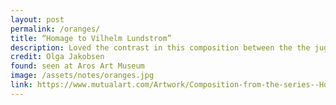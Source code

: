 ```yaml
---
layout: post
permalink: /oranges/
title: “Homage to Vilhelm Lundstrom”
description: Loved the contrast in this composition between the the jug, the royal blue background, and the vividness of the oranges.  
credit: Olga Jakobsen
found: seen at Aros Art Museum
image: /assets/notes/oranges.jpg
link: https://www.mutualart.com/Artwork/Composition-from-the-series--Homage-to-V/5E528FC0E5E58619
---
```

